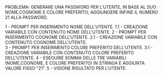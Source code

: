 PROBLEMA: GENERARE UNA PASSWORD PER L'UTENTE, IN BASE AL SUO NOME,COGNOME E COLORE PREFERITO; AGGIUNGERE INFINE IL NUMERO 21 ALLA PASSWORD.


1 - PROMPT PER INSERIMENTO NOME DELL'UTENTE.
   1.1 - CREAZIONE VARIABILE CON CONTENUTO NOME DELL'UTENTE.
2 - PROMPT PER INSERIMENTO COGNOME DELL'UTENTE.
   2.1 - CREAZIONE VARIABILE CON CONTENUTO COGNOME DELL'UTENTE.  
3 - PROMPT PER INSERIMENTO  COLORE PREFERITO DELL'UTENTE. 
   3.1 - CREAZIONE VARIABILE CON CONTENUTO COLORE PREFERITO DELL'UTENTE. 
4 - ESEGUIRE SOMMA DELLE TRE VARIABILI (NOME,COGNOME, E COLORE PREFERITO) IN STRINGA E AGGIUNTA VALORE      FISSO "21".
5 - VISIONE RISULTATO PER L'UTENTE.


